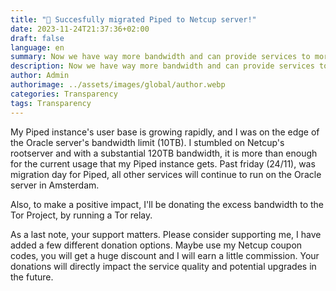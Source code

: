 ```yaml
---
title: "🥳 Succesfully migrated Piped to Netcup server!"
date: 2023-11-24T21:37:36+02:00
draft: false
language: en
summary: Now we have way more bandwidth and can provide services to more people.
description: Now we have way more bandwidth and can provide services to more people.
author: Admin
authorimage: ../assets/images/global/author.webp
categories: Transparency
tags: Transparency
---
```


My Piped instance's user base is growing rapidly, and I was on the edge of the Oracle server's bandwidth limit (10TB). I stumbled on Netcup's rootserver and with a substantial 120TB bandwidth, it is more than enough for the current usage that my Piped instance gets. Past friday (24/11), was migration day for Piped, all other services will continue to run on the Oracle server in Amsterdam.

Also, to make a positive impact, I'll be donating the excess bandwidth to the Tor Project, by running a Tor relay.

As a last note, your support matters. Please consider supporting me, I have added a few different donation options. Maybe use my Netcup coupon codes, you will get a huge discount and I will earn a little commission. Your donations will directly impact the service quality and potential upgrades in the future.